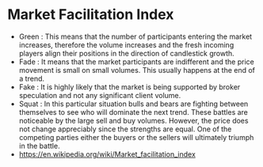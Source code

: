 # Market Facilitation Index

* Green : This means that the number of participants entering the market increases, therefore the volume increases and the fresh incoming players align their positions in the direction of candlestick growth.
* Fade :  It means that the market participants are indifferent and the price movement is small on small volumes. This usually happens at the end of a trend.
* Fake : It is highly likely that the market is being supported by broker speculation and not any significant client volume.
* Squat : In this particular situation bulls and bears are fighting between themselves to see who will dominate the next trend. These battles are noticeable by the large sell and buy volumes. However, the price does not change appreciably since the strengths are equal. One of the competing parties either the buyers or the sellers will ultimately triumph in the battle.
* https://en.wikipedia.org/wiki/Market_facilitation_index
